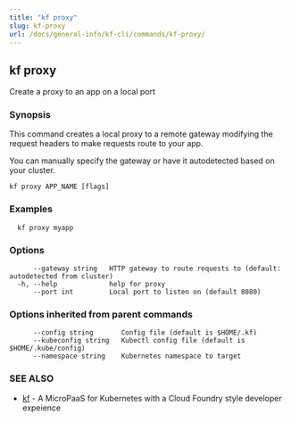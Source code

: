 ```yaml
---
title: "kf proxy"
slug: kf-proxy
url: /docs/general-info/kf-cli/commands/kf-proxy/
---
```

## kf proxy

Create a proxy to an app on a local port

### Synopsis

This command creates a local proxy to a remote gateway modifying the request headers to make requests route to your app.

 You can manually specify the gateway or have it autodetected based on your cluster.

```
kf proxy APP_NAME [flags]
```

### Examples

```
  kf proxy myapp
```

### Options

```
      --gateway string   HTTP gateway to route requests to (default: autodetected from cluster)
  -h, --help             help for proxy
      --port int         Local port to listen on (default 8080)
```

### Options inherited from parent commands

```
      --config string       Config file (default is $HOME/.kf)
      --kubeconfig string   Kubectl config file (default is $HOME/.kube/config)
      --namespace string    Kubernetes namespace to target
```

### SEE ALSO

* [kf](/docs/general-info/kf-cli/commands/kf/)	 - A MicroPaaS for Kubernetes with a Cloud Foundry style developer expeience

